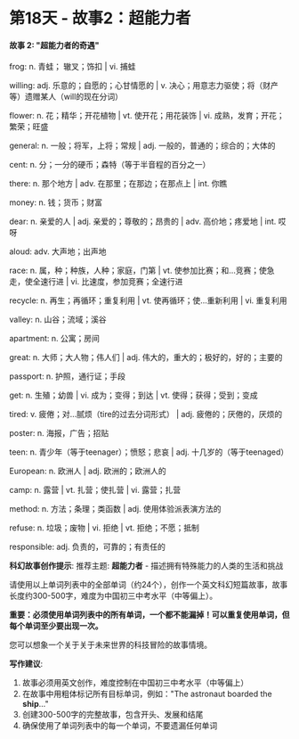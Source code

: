# 第18天 - 故事2：超能力者

#### 故事 2: "超能力者的奇遇"

frog: n. 青蛙； 辙叉；饰扣 | vi. 捕蛙

willing: adj. 乐意的；自愿的；心甘情愿的 | v. 决心；用意志力驱使；将（财产等）遗赠某人（will的现在分词）

flower: n. 花；精华；开花植物 | vt. 使开花；用花装饰 | vi. 成熟，发育；开花；繁荣；旺盛

general: n. 一般；将军，上将；常规 | adj. 一般的，普通的；综合的；大体的

cent: n. 分；一分的硬币；森特（等于半音程的百分之一）

there: n. 那个地方 | adv. 在那里；在那边；在那点上 | int. 你瞧

money: n. 钱；货币；财富

dear: n. 亲爱的人 | adj. 亲爱的；尊敬的；昂贵的 | adv. 高价地；疼爱地 | int. 哎呀

aloud: adv. 大声地；出声地

race: n. 属，种；种族，人种；家庭，门第 | vt. 使参加比赛；和…竞赛；使急走，使全速行进 | vi. 比速度，参加竞赛；全速行进

recycle: n. 再生；再循环；重复利用 | vt. 使再循环；使…重新利用 | vi. 重复利用

valley: n. 山谷；流域；溪谷

apartment: n. 公寓；房间

great: n. 大师；大人物；伟人们 | adj. 伟大的，重大的；极好的，好的；主要的

passport: n. 护照，通行证；手段

get: n. 生殖；幼兽 | vi. 成为；变得；到达 | vt. 使得；获得；受到；变成

tired: v. 疲倦；对…腻烦（tire的过去分词形式） | adj. 疲倦的；厌倦的，厌烦的

poster: n. 海报，广告；招贴

teen: n. 青少年（等于teenager）；愤怒；悲哀 | adj. 十几岁的（等于teenaged）

European: n. 欧洲人 | adj. 欧洲的；欧洲人的

camp: n. 露营 | vt. 扎营；使扎营 | vi. 露营；扎营

method: n. 方法；条理；类函数 | adj. 使用体验派表演方法的

refuse: n. 垃圾；废物 | vi. 拒绝 | vt. 拒绝；不愿；抵制

responsible: adj. 负责的，可靠的；有责任的

**科幻故事创作提示**:
推荐主题: **超能力者** - 描述拥有特殊能力的人类的生活和挑战

请使用以上单词列表中的全部单词（约24个），创作一个英文科幻短篇故事，故事长度约300-500字，难度为中国初三中考水平（中等偏上）。

**重要：必须使用单词列表中的所有单词，一个都不能漏掉！可以重复使用单词，但每个单词至少要出现一次。**

您可以想象一个关于关于未来世界的科技冒险的故事情境。

**写作建议**: 
1. 故事必须用英文创作，难度控制在中国初三中考水平（中等偏上）
2. 在故事中用粗体标记所有目标单词，例如："The astronaut boarded the **ship**..."
3. 创建300-500字的完整故事，包含开头、发展和结尾
4. 确保使用了单词列表中的每一个单词，不要遗漏任何单词
